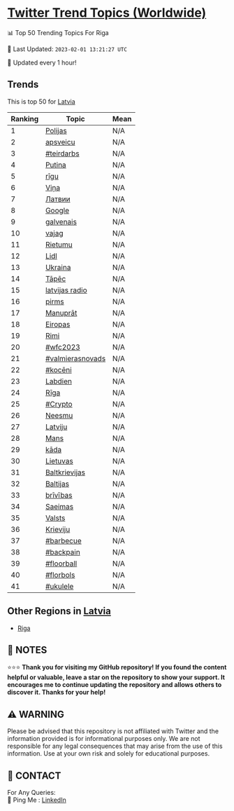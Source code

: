 [Twitter Trend Topics (Worldwide)](https://github.com/ErcinDedeoglu/Twitter-Trend-Topics)
==========


📊 Top 50 Trending Topics For Riga

📆 Last Updated: `2023-02-01 13:21:27 UTC`

🔧 Updated every 1 hour!


## Trends

This is top 50 for [Latvia](</Latvia>)

| Ranking | Topic | Mean |
| ------- | ------------ | ------------ |
| 1 | [Polijas](http://twitter.com/search?q=Polijas) | N/A |
| 2 | [apsveicu](http://twitter.com/search?q=apsveicu) | N/A |
| 3 | [#teirdarbs](http://twitter.com/search?q=%23teirdarbs) | N/A |
| 4 | [Putina](http://twitter.com/search?q=Putina) | N/A |
| 5 | [rīgu](http://twitter.com/search?q=r%c4%abgu) | N/A |
| 6 | [Viņa](http://twitter.com/search?q=Vi%c5%86a) | N/A |
| 7 | [Латвии](http://twitter.com/search?q=%d0%9b%d0%b0%d1%82%d0%b2%d0%b8%d0%b8) | N/A |
| 8 | [Google](http://twitter.com/search?q=Google) | N/A |
| 9 | [galvenais](http://twitter.com/search?q=galvenais) | N/A |
| 10 | [vajag](http://twitter.com/search?q=vajag) | N/A |
| 11 | [Rietumu](http://twitter.com/search?q=Rietumu) | N/A |
| 12 | [Lidl](http://twitter.com/search?q=Lidl) | N/A |
| 13 | [Ukraina](http://twitter.com/search?q=Ukraina) | N/A |
| 14 | [Tāpēc](http://twitter.com/search?q=T%c4%81p%c4%93c) | N/A |
| 15 | [latvijas radio](http://twitter.com/search?q=latvijas+radio) | N/A |
| 16 | [pirms](http://twitter.com/search?q=pirms) | N/A |
| 17 | [Manuprāt](http://twitter.com/search?q=Manupr%c4%81t) | N/A |
| 18 | [Eiropas](http://twitter.com/search?q=Eiropas) | N/A |
| 19 | [Rimi](http://twitter.com/search?q=Rimi) | N/A |
| 20 | [#wfc2023](http://twitter.com/search?q=%23wfc2023) | N/A |
| 21 | [#valmierasnovads](http://twitter.com/search?q=%23valmierasnovads) | N/A |
| 22 | [#kocēni](http://twitter.com/search?q=%23koc%c4%93ni) | N/A |
| 23 | [Labdien](http://twitter.com/search?q=Labdien) | N/A |
| 24 | [Rīga](http://twitter.com/search?q=R%c4%abga) | N/A |
| 25 | [#Crypto](http://twitter.com/search?q=%23Crypto) | N/A |
| 26 | [Neesmu](http://twitter.com/search?q=Neesmu) | N/A |
| 27 | [Latviju](http://twitter.com/search?q=Latviju) | N/A |
| 28 | [Mans](http://twitter.com/search?q=Mans) | N/A |
| 29 | [kāda](http://twitter.com/search?q=k%c4%81da) | N/A |
| 30 | [Lietuvas](http://twitter.com/search?q=Lietuvas) | N/A |
| 31 | [Baltkrievijas](http://twitter.com/search?q=Baltkrievijas) | N/A |
| 32 | [Baltijas](http://twitter.com/search?q=Baltijas) | N/A |
| 33 | [brīvības](http://twitter.com/search?q=br%c4%abv%c4%abbas) | N/A |
| 34 | [Saeimas](http://twitter.com/search?q=Saeimas) | N/A |
| 35 | [Valsts](http://twitter.com/search?q=Valsts) | N/A |
| 36 | [Krieviju](http://twitter.com/search?q=Krieviju) | N/A |
| 37 | [#barbecue](http://twitter.com/search?q=%23barbecue) | N/A |
| 38 | [#backpain](http://twitter.com/search?q=%23backpain) | N/A |
| 39 | [#floorball](http://twitter.com/search?q=%23floorball) | N/A |
| 40 | [#florbols](http://twitter.com/search?q=%23florbols) | N/A |
| 41 | [#ukulele](http://twitter.com/search?q=%23ukulele) | N/A |



## Other Regions in [Latvia](</Latvia>)

* [Riga](</Latvia/Riga.md>)



## 📝 NOTES

⭐⭐⭐ **Thank you for visiting my GitHub repository! If you found the content helpful or valuable, leave a star on the repository to show your support. It encourages me to continue updating the repository and allows others to discover it. Thanks for your help!**


## ⚠️ WARNING

Please be advised that this repository is not affiliated with Twitter and the information provided is for informational purposes only. We are not responsible for any legal consequences that may arise from the use of this information. Use at your own risk and solely for educational purposes.


## 📨 CONTACT

 For Any Queries:  
            🏓 Ping Me : [LinkedIn](https://www.linkedin.com/in/ercindedeoglu/)
